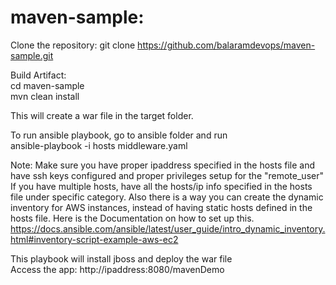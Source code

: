 # maven-sample:
Clone the repository:
git clone https://github.com/balaramdevops/maven-sample.git

Build Artifact:                                             
cd maven-sample                                             
mvn clean install

This will create a war file in the target folder.                       

To run ansible playbook, go to ansible folder and run       
ansible-playbook -i hosts middleware.yaml

Note: Make sure you have proper ipaddress specified in the hosts file and have ssh keys configured and proper privileges setup for the "remote_user"                                                    
If you have multiple hosts, have all the hosts/ip info specified in the hosts file under specific category.
Also there is a way you can create the dynamic inventory for AWS instances, instead of having static hosts defined in the hosts file.
Here is the Documentation on how to set up this.
https://docs.ansible.com/ansible/latest/user_guide/intro_dynamic_inventory.html#inventory-script-example-aws-ec2

This playbook will install jboss and deploy the war file                          
Access the app: http://ipaddress:8080/mavenDemo                   
